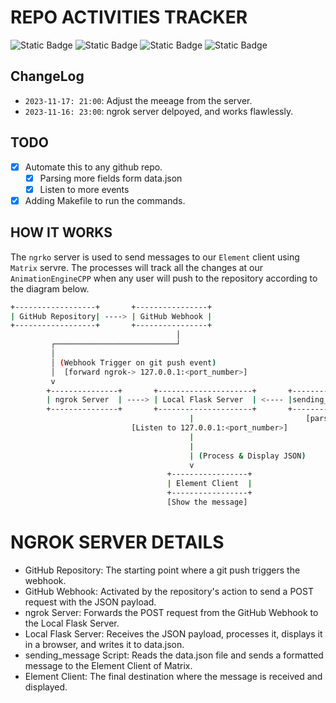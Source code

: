 # REPO ACTIVITIES TRACKER

![Static Badge](https://img.shields.io/badge/ngrok%20version-3.4.0-blue)
![Static Badge](https://img.shields.io/badge/Python-3.11.5-red)
![Static Badge](https://img.shields.io/badge/Flask-2.2.2-Yellow)
![Static Badge](https://img.shields.io/badge/Werkzeug-2.2.3-red)

## ChangeLog

- `2023-11-17: 21:00`: Adjust the meeage from the server.
- `2023-11-16: 23:00`: ngrok server delpoyed, and works flawlessly.

## TODO

- [x] Automate this to any github repo.
  - [x] Parsing more fields form data.json
  - [x] Listen to more events
- [x] Adding Makefile to run the commands.

## HOW IT WORKS

The `ngrko` server is used to send messages to our `Element` client using
`Matrix` servre. The processes will track all the changes at our
`AnimationEngineCPP` when any user will push to the repository according to the diagram below.

```sh
+------------------+       +----------------+
| GitHub Repository| ----> | GitHub Webhook |
+------------------+       +----------------+
                                     │
         ┌───────────────────────────┘
         │
         │ (Webhook Trigger on git push event)
         │  [forward ngrok-> 127.0.0.1:<port_number>]
         v
        +---------------+       +---------------------+       +----------------------+
        | ngrok Server  | ----> | Local Flask Server  | <---- |sending_message Script|
        +---------------+       +---------------------+       +----------------------+
                                        |                         [parse data.json]
                           [Listen to 127.0.0.1:<port_number>]
                                        |
                                        |
                                        | (Process & Display JSON)
                                        v
                                   +-----------------+
                                   | Element Client  |
                                   +-----------------+
                                   [Show the message]
```

# NGROK SERVER DETAILS

- GitHub Repository: The starting point where a git push triggers the webhook.
- GitHub Webhook: Activated by the repository's action to send a POST request
  with the JSON payload.
- ngrok Server: Forwards the POST request from the GitHub Webhook to the Local
  Flask Server.
- Local Flask Server: Receives the JSON payload, processes it, displays it in a
  browser, and writes it to data.json.
- sending_message Script: Reads the data.json file and sends a formatted
  message to the Element Client of Matrix.
- Element Client: The final destination where the message is received and
  displayed.
